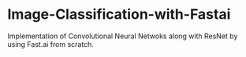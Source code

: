 # Image-Classification-with-Fastai
Implementation of Convolutional Neural Netwoks along with ResNet by using Fast.ai from scratch.
